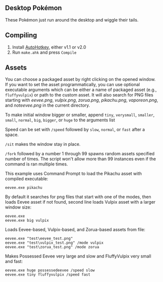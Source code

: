 ## Desktop Pokémon
These Pokémon just run around the desktop and wiggle their tails.

## Compiling
1. Install [AutoHotkey](https://autohotkey.com/download/), either v1.1 or v2.0
2. Run `make.ahk` and press `Compile`

## Assets
You can choose a packaged asset by right clicking on the opened window. If you want to set the
asset programmatically, you can use optional executable arguments which can be either a name of
packaged asset (e.g., `fluffyvulpix`) or path to the custom asset. It will also search for PNG files
starting with _eevee.png_, _vulpix.png_, _zorua.png_, _pikachu.png_, _vaporeon.png_, and _noteevee.png_ in the
current directory.

To make initial window bigger or smaller, append `tiny`, `verysmall`, `smaller`, `small`, `normal`,
`big`, `bigger`, or `huge` to the arguments list

Speed can be set with `/speed` followed by `slow`, `normal`, or `fast` after a space.

`/sit` makes the window stay in place.

`/fork` followed by a number 1 through 99 spawns random assets specified number of times. The script
won't allow more than 99 instances even if the command is ran multiple times.

This example uses Command Prompt to load the Pikachu asset with compiled executable:
```
eevee.exe pikachu
```
By default it searches for png files that start with one of the modes, then loads Eevee asset if not
found, second line loads Vulpix asset with a larger window size:
```
eevee.exe
eevee.exe big vulpix
```
Loads Eevee-based, Vulpix-based, and Zorua-based assets from file:
```
eevee.exe "test\eevee_test.png"
eevee.exe "test\vulpix_test.png" /mode vulpix
eevee.exe "test\zorua_test.png" /mode zorua
```
Makes Possessed Eevee very large and slow and FluffyVulpix very small and fast:
```
eevee.exe huge possessedeevee /speed slow
eevee.exe tiny fluffyvulpix /speed fast
```
